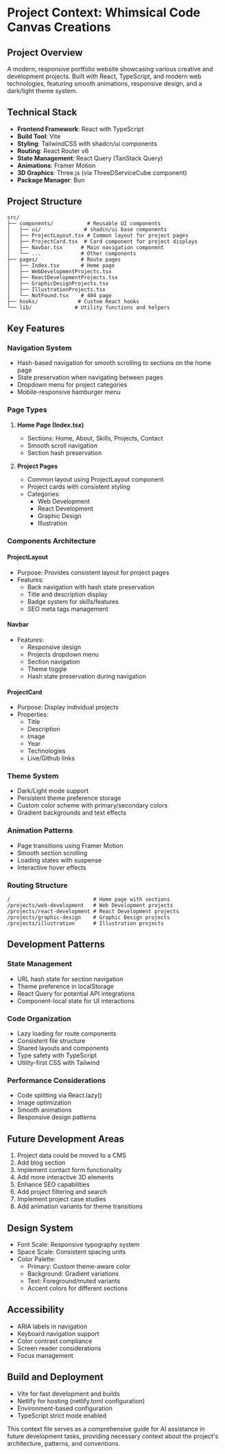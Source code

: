 # Project Context: Whimsical Code Canvas Creations

## Project Overview
A modern, responsive portfolio website showcasing various creative and development projects. Built with React, TypeScript, and modern web technologies, featuring smooth animations, responsive design, and a dark/light theme system.

## Technical Stack
- **Frontend Framework**: React with TypeScript
- **Build Tool**: Vite
- **Styling**: TailwindCSS with shadcn/ui components
- **Routing**: React Router v6
- **State Management**: React Query (TanStack Query)
- **Animations**: Framer Motion
- **3D Graphics**: Three.js (via ThreeDServiceCube component)
- **Package Manager**: Bun

## Project Structure
```
src/
├── components/           # Reusable UI components
│   ├── ui/              # shadcn/ui base components
│   ├── ProjectLayout.tsx # Common layout for project pages
│   ├── ProjectCard.tsx  # Card component for project displays
│   ├── Navbar.tsx      # Main navigation component
│   └── ...             # Other components
├── pages/              # Route pages
│   ├── Index.tsx       # Home page
│   ├── WebDevelopmentProjects.tsx
│   ├── ReactDevelopmentProjects.tsx
│   ├── GraphicDesignProjects.tsx
│   ├── IllustrationProjects.tsx
│   └── NotFound.tsx    # 404 page
├── hooks/             # Custom React hooks
└── lib/              # Utility functions and helpers
```

## Key Features

### Navigation System
- Hash-based navigation for smooth scrolling to sections on the home page
- State preservation when navigating between pages
- Dropdown menu for project categories
- Mobile-responsive hamburger menu

### Page Types
1. **Home Page (Index.tsx)**
   - Sections: Home, About, Skills, Projects, Contact
   - Smooth scroll navigation
   - Section hash preservation

2. **Project Pages**
   - Common layout using ProjectLayout component
   - Project cards with consistent styling
   - Categories:
     - Web Development
     - React Development
     - Graphic Design
     - Illustration

### Components Architecture

#### ProjectLayout
- Purpose: Provides consistent layout for project pages
- Features:
  - Back navigation with hash state preservation
  - Title and description display
  - Badge system for skills/features
  - SEO meta tags management

#### Navbar
- Features:
  - Responsive design
  - Projects dropdown menu
  - Section navigation
  - Theme toggle
  - Hash state preservation during navigation

#### ProjectCard
- Purpose: Display individual projects
- Properties:
  - Title
  - Description
  - Image
  - Year
  - Technologies
  - Live/Github links

### Theme System
- Dark/Light mode support
- Persistent theme preference storage
- Custom color scheme with primary/secondary colors
- Gradient backgrounds and text effects

### Animation Patterns
- Page transitions using Framer Motion
- Smooth section scrolling
- Loading states with suspense
- Interactive hover effects

### Routing Structure
```
/                           # Home page with sections
/projects/web-development   # Web Development projects
/projects/react-development # React Development projects
/projects/graphic-design    # Graphic Design projects
/projects/illustration      # Illustration projects
```

## Development Patterns

### State Management
- URL hash state for section navigation
- Theme preference in localStorage
- React Query for potential API integrations
- Component-local state for UI interactions

### Code Organization
- Lazy loading for route components
- Consistent file structure
- Shared layouts and components
- Type safety with TypeScript
- Utility-first CSS with Tailwind

### Performance Considerations
- Code splitting via React.lazy()
- Image optimization
- Smooth animations
- Responsive design patterns

## Future Development Areas
1. Project data could be moved to a CMS
2. Add blog section
3. Implement contact form functionality
4. Add more interactive 3D elements
5. Enhance SEO capabilities
6. Add project filtering and search
7. Implement project case studies
8. Add animation variants for theme transitions

## Design System
- Font Scale: Responsive typography system
- Space Scale: Consistent spacing units
- Color Palette:
  - Primary: Custom theme-aware color
  - Background: Gradient variations
  - Text: Foreground/muted variants
  - Accent colors for different sections

## Accessibility
- ARIA labels in navigation
- Keyboard navigation support
- Color contrast compliance
- Screen reader considerations
- Focus management

## Build and Deployment
- Vite for fast development and builds
- Netlify for hosting (netlify.toml configuration)
- Environment-based configuration
- TypeScript strict mode enabled

This context file serves as a comprehensive guide for AI assistance in future development tasks, providing necessary context about the project's architecture, patterns, and conventions.
